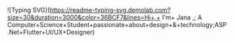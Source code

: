 ![Typing SVG](https://readme-typing-svg.demolab.com?size=30&duration=3000&color=36BCF7&lines=Hi+,+ I'm+ Jana ,; A Computer+Science+Student+passionate+about+design+&+technology;ASP.Net+Flutter+UI/UX+Designer)




<!--
**Jana-alazzeh/Jana-alazzeh** is a ✨ _special_ ✨ repository because its `README.md` (this file) appears on your GitHub profile.

Here are some ideas to get you started:

- 🔭 I’m currently working on ...
- 🌱 I’m currently learning ...
- 👯 I’m looking to collaborate on ...
- 🤔 I’m looking for help with ...
- 💬 Ask me about ...
- 📫 How to reach me: ...
- 😄 Pronouns: ...
- ⚡ Fun fact: ...
-->
